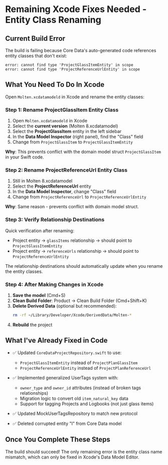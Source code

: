 # Remaining Xcode Fixes Needed - Entity Class Renaming

## Current Build Error

The build is failing because Core Data's auto-generated code references entity classes that don't exist:

```
error: cannot find type 'ProjectGlassItemEntity' in scope
error: cannot find type 'ProjectReferenceUrlEntity' in scope
```

## What You Need To Do In Xcode

Open `Molten.xcdatamodeld` in Xcode and rename the entity classes:

### Step 1: Rename ProjectGlassItem Entity Class

1. Open `Molten.xcdatamodeld` in Xcode
2. Select the **current version** (Molten 8.xcdatamodel)
3. Select the **ProjectGlassItem** entity in the left sidebar
4. In the **Data Model Inspector** (right panel), find the "Class" field
5. Change from `ProjectGlassItem` to `ProjectGlassItemEntity`

**Why**: This prevents conflict with the domain model struct `ProjectGlassItem` in your Swift code.

### Step 2: Rename ProjectReferenceUrl Entity Class

1. Still in Molten 8.xcdatamodel
2. Select the **ProjectReferenceUrl** entity
3. In the **Data Model Inspector**, change "Class" field
4. Change from `ProjectReferenceUrl` to `ProjectReferenceUrlEntity`

**Why**: Same reason - prevents conflict with domain model struct.

### Step 3: Verify Relationship Destinations

Quick verification after renaming:
- Project entity → `glassItems` relationship → should point to `ProjectGlassItemEntity`
- Project entity → `referenceUrls` relationship → should point to `ProjectReferenceUrlEntity`

The relationship destinations should automatically update when you rename the entity classes.

### Step 4: After Making Changes in Xcode

1. **Save the model** (Cmd+S)
2. **Clean Build Folder**: Product → Clean Build Folder (Cmd+Shift+K)
3. **Delete Derived Data** (optional but recommended):
   ```bash
   rm -rf ~/Library/Developer/Xcode/DerivedData/Molten-*
   ```
4. **Rebuild** the project

## What I've Already Fixed in Code

- ✅ Updated `CoreDataProjectRepository.swift` to use:
  - `ProjectGlassItemEntity` instead of `ProjectPlanGlassItem`
  - `ProjectReferenceUrlEntity` instead of `ProjectPlanReferenceUrl`

- ✅ Implemented generalized UserTags system with:
  - `owner_type` and `owner_id` attributes (instead of broken tags relationships)
  - Migration logic to convert old `item_natural_key` data
  - Support for tagging Projects and Logbooks (not just glass items)

- ✅ Updated MockUserTagsRepository to match new protocol

- ✅ Deleted corrupted entity "I" from Core Data model

## Once You Complete These Steps

The build should succeed! The only remaining error is the entity class name mismatch, which can only be fixed in Xcode's Data Model Editor.
